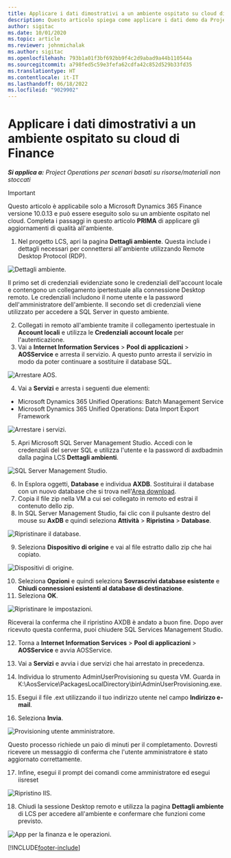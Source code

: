 ```yaml
---
title: Applicare i dati dimostrativi a un ambiente ospitato su cloud di Finance
description: Questo articolo spiega come applicare i dati demo da Project Operations a un ambiente ospitato su Dynamics 365 Finance Cloud.
author: sigitac
ms.date: 10/01/2020
ms.topic: article
ms.reviewer: johnmichalak
ms.author: sigitac
ms.openlocfilehash: 793b1a01f3bf692bb9f4c2d9abad9a44b110544a
ms.sourcegitcommit: a798fed5c59e3fefa62cdfa42c852d529b33fd35
ms.translationtype: HT
ms.contentlocale: it-IT
ms.lasthandoff: 06/18/2022
ms.locfileid: "9029902"
---
```

# <a name="apply-demo-data-to-a-finance-cloud-hosted-environment"></a>Applicare i dati dimostrativi a un ambiente ospitato su cloud di Finance

_**Si applica a:** Project Operations per scenari basati su risorse/materiali non stoccati_

> [!IMPORTANT]
> Questo articolo è applicabile solo a Microsoft Dynamics 365 Finance versione 10.0.13 e può essere eseguito solo su un ambiente ospitato nel cloud. Completa i passaggi in questo articolo **PRIMA** di applicare gli aggiornamenti di qualità all'ambiente.

1. Nel progetto LCS, apri la pagina **Dettagli ambiente**. Questa include i dettagli necessari per connettersi all'ambiente utilizzando Remote Desktop Protocol (RDP).

![Dettagli ambiente.](./media/1EnvironmentDetails.png)

Il primo set di credenziali evidenziate sono le credenziali dell'account locale e contengono un collegamento ipertestuale alla connessione Desktop remoto. Le credenziali includono il nome utente e la password dell'amministratore dell'ambiente. Il secondo set di credenziali viene utilizzato per accedere a SQL Server in questo ambiente.

2. Collegati in remoto all'ambiente tramite il collegamento ipertestuale in **Account locali** e utilizza le **Credenziali account locale** per l'autenticazione.
3. Vai a **Internet Information Services** > **Pool di applicazioni** > **AOSService** e arresta il servizio. A questo punto arresta il servizio in modo da poter continuare a sostituire il database SQL.

![Arrestare AOS.](./media/2StopAOS.png)

4. Vai a **Servizi** e arresta i seguenti due elementi:

- Microsoft Dynamics 365 Unified Operations: Batch Management Service
- Microsoft Dynamics 365 Unified Operations: Data Import Export Framework

![Arrestare i servizi.](./media/3StopServices.png)

5. Apri Microsoft SQL Server Management Studio. Accedi con le credenziali del server SQL e utilizza l'utente e la password di axdbadmin dalla pagina LCS **Dettagli ambienti**.

![SQL Server Management Studio.](./media/4SSMS.png)

6. In Esplora oggetti, **Database** e individua **AXDB**. Sostituirai il database con un nuovo database che si trova nell'[Area download](https://download.microsoft.com/download/1/a/3/1a314bd2-b082-4a87-abdc-1ba26c92b63d/ProjOpsDemoDataFOGARelease.zip). 
7. Copia il file zip nella VM a cui sei collegato in remoto ed estrai il contenuto dello zip.
8. In SQL Server Management Studio, fai clic con il pulsante destro del mouse su **AxDB** e quindi seleziona **Attività** > **Ripristina** > **Database**.

![Ripristinare il database.](./media/5RestoreDatabase.png)

9. Seleziona **Dispositivo di origine** e vai al file estratto dallo zip che hai copiato.

![Dispositivi di origine.](./media/6SourceDevice.png)

10. Seleziona **Opzioni** e quindi seleziona **Sovrascrivi database esistente** e **Chiudi connessioni esistenti al database di destinazione**. 
11. Seleziona **OK**.

![Ripristinare le impostazioni.](./media/7RestoreSetting.png)

Riceverai la conferma che il ripristino AXDB è andato a buon fine. Dopo aver ricevuto questa conferma, puoi chiudere SQL Services Management Studio.

12. Torna a **Internet Information Services** > **Pool di applicazioni** > **AOSService** e avvia AOSService.
13. Vai a **Servizi** e avvia i due servizi che hai arrestato in precedenza.

14. Individua lo strumento AdminUserProvisioning su questa VM. Guarda in K:\AosService\PackagesLocalDirectory\bin\AdminUserProvisioning.exe.
15. Esegui il file .ext utilizzando il tuo indirizzo utente nel campo **Indirizzo e-mail**. 
16. Seleziona **Invia**.

![Provisioning utente amministratore.](./media/8AdminUserProvisioning.png)

Questo processo richiede un paio di minuti per il completamento. Dovresti ricevere un messaggio di conferma che l'utente amministratore è stato aggiornato correttamente.

17. Infine, esegui il prompt dei comandi come amministratore ed esegui iisreset

![Ripristino IIS.](./media/9IISReset.png)

18. Chiudi la sessione Desktop remoto e utilizza la pagina **Dettagli ambiente** di LCS per accedere all'ambiente e confermare che funzioni come previsto.

![App per la finanza e le operazioni.](./media/10FinanceAndOperations.png)


[!INCLUDE[footer-include](../includes/footer-banner.md)]